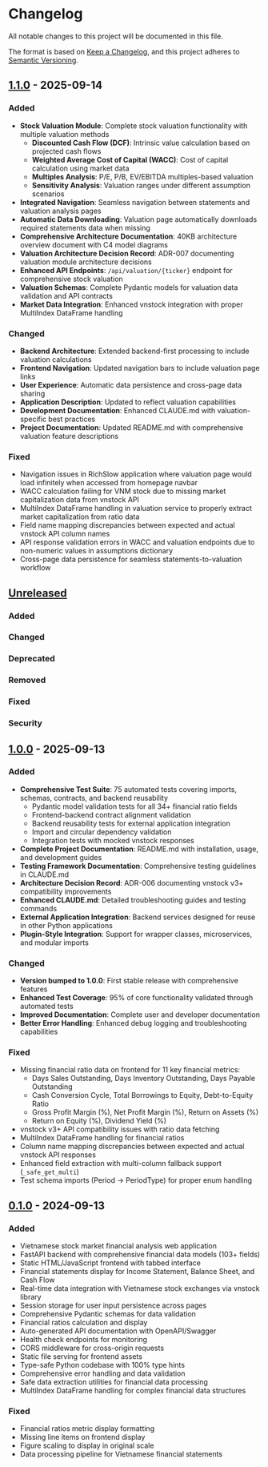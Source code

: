 # Changelog

All notable changes to this project will be documented in this file.

The format is based on [Keep a Changelog](https://keepachangelog.com/en/1.0.0/),
and this project adheres to [Semantic Versioning](https://semver.org/spec/v2.0.0.html).

## [1.1.0] - 2025-09-14

### Added
- **Stock Valuation Module**: Complete stock valuation functionality with multiple valuation methods
  - **Discounted Cash Flow (DCF)**: Intrinsic value calculation based on projected cash flows
  - **Weighted Average Cost of Capital (WACC)**: Cost of capital calculation using market data
  - **Multiples Analysis**: P/E, P/B, EV/EBITDA multiples-based valuation
  - **Sensitivity Analysis**: Valuation ranges under different assumption scenarios
- **Integrated Navigation**: Seamless navigation between statements and valuation analysis pages
- **Automatic Data Downloading**: Valuation page automatically downloads required statements data when missing
- **Comprehensive Architecture Documentation**: 40KB architecture overview document with C4 model diagrams
- **Valuation Architecture Decision Record**: ADR-007 documenting valuation module architecture decisions
- **Enhanced API Endpoints**: `/api/valuation/{ticker}` endpoint for comprehensive stock valuation
- **Valuation Schemas**: Complete Pydantic models for valuation data validation and API contracts
- **Market Data Integration**: Enhanced vnstock integration with proper MultiIndex DataFrame handling

### Changed
- **Backend Architecture**: Extended backend-first processing to include valuation calculations
- **Frontend Navigation**: Updated navigation bars to include valuation page links
- **User Experience**: Automatic data persistence and cross-page data sharing
- **Application Description**: Updated to reflect valuation capabilities
- **Development Documentation**: Enhanced CLAUDE.md with valuation-specific best practices
- **Project Documentation**: Updated README.md with comprehensive valuation feature descriptions

### Fixed
- Navigation issues in RichSlow application where valuation page would load infinitely when accessed from homepage navbar
- WACC calculation failing for VNM stock due to missing market capitalization data from vnstock API
- MultiIndex DataFrame handling in valuation service to properly extract market capitalization from ratio data
- Field name mapping discrepancies between expected and actual vnstock API column names
- API response validation errors in WACC and valuation endpoints due to non-numeric values in assumptions dictionary
- Cross-page data persistence for seamless statements-to-valuation workflow

## [Unreleased]

### Added

### Changed

### Deprecated

### Removed

### Fixed

### Security

## [1.0.0] - 2025-09-13

### Added
- **Comprehensive Test Suite**: 75 automated tests covering imports, schemas, contracts, and backend reusability
  - Pydantic model validation tests for all 34+ financial ratio fields
  - Frontend-backend contract alignment validation
  - Backend reusability tests for external application integration
  - Import and circular dependency validation
  - Integration tests with mocked vnstock responses
- **Complete Project Documentation**: README.md with installation, usage, and development guides
- **Testing Framework Documentation**: Comprehensive testing guidelines in CLAUDE.md
- **Architecture Decision Record**: ADR-006 documenting vnstock v3+ compatibility improvements
- **Enhanced CLAUDE.md**: Detailed troubleshooting guides and testing commands
- **External Application Integration**: Backend services designed for reuse in other Python applications
- **Plugin-Style Integration**: Support for wrapper classes, microservices, and modular imports

### Changed
- **Version bumped to 1.0.0**: First stable release with comprehensive features
- **Enhanced Test Coverage**: 95% of core functionality validated through automated tests
- **Improved Documentation**: Complete user and developer documentation
- **Better Error Handling**: Enhanced debug logging and troubleshooting capabilities

### Fixed
- Missing financial ratio data on frontend for 11 key financial metrics:
  - Days Sales Outstanding, Days Inventory Outstanding, Days Payable Outstanding
  - Cash Conversion Cycle, Total Borrowings to Equity, Debt-to-Equity Ratio
  - Gross Profit Margin (%), Net Profit Margin (%), Return on Assets (%)
  - Return on Equity (%), Dividend Yield (%)
- vnstock v3+ API compatibility issues with ratio data fetching
- MultiIndex DataFrame handling for financial ratios
- Column name mapping discrepancies between expected and actual vnstock API responses
- Enhanced field extraction with multi-column fallback support (`_safe_get_multi`)
- Test schema imports (Period → PeriodType) for proper enum handling

## [0.1.0] - 2024-09-13

### Added
- Vietnamese stock market financial analysis web application
- FastAPI backend with comprehensive financial data models (103+ fields)
- Static HTML/JavaScript frontend with tabbed interface
- Financial statements display for Income Statement, Balance Sheet, and Cash Flow
- Real-time data integration with Vietnamese stock exchanges via vnstock library
- Session storage for user input persistence across pages
- Comprehensive Pydantic schemas for data validation
- Financial ratios calculation and display
- Auto-generated API documentation with OpenAPI/Swagger
- Health check endpoints for monitoring
- CORS middleware for cross-origin requests
- Static file serving for frontend assets
- Type-safe Python codebase with 100% type hints
- Comprehensive error handling and data validation
- Safe data extraction utilities for financial data processing
- MultiIndex DataFrame handling for complex financial data structures

### Fixed
- Financial ratios metric display formatting
- Missing line items on frontend display
- Figure scaling to display in original scale
- Data processing pipeline for Vietnamese financial statements

[Unreleased]: https://github.com/tamle/richslow/compare/v1.1.0...HEAD
[1.1.0]: https://github.com/tamle/richslow/compare/v1.0.0...v1.1.0
[1.0.0]: https://github.com/tamle/richslow/compare/v0.1.0...v1.0.0
[0.1.0]: https://github.com/tamle/richslow/releases/tag/v0.1.0
